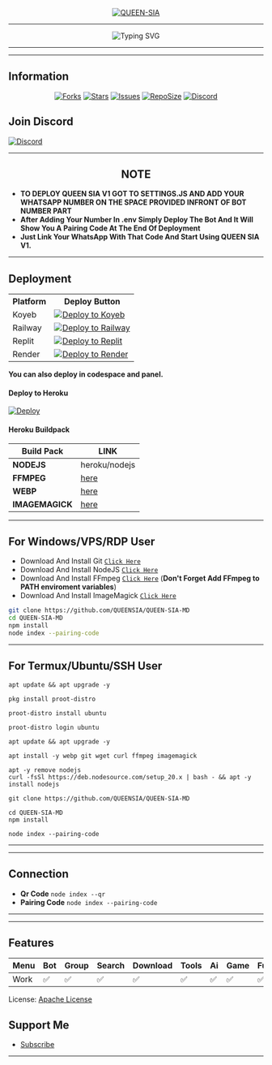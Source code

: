 <p align="center">  
  <a href="https://youtube.com/@queensia-254?si=GJW7mGvjBjKssGmS">
    <img alt="QUEEN-SIA" src="https://files.catbox.moe/tpa8yo.jpg">
  </a>
</p>

----

 <p align="center">
  <img src="https://readme-typing-svg.demolab.com?font=Orbitron&weight=600&size=24&duration=4000&pause=1000&color=FFD700&center=true&vCenter=true&width=500&lines=QUEEN+SIA+V1+WHATSAPP+BOT;MULTI-DEVICE;POWERED+BY+TYLORWHITE+AND+SNAKEEYES;FAST++SECURE++RELIABLE" alt="Typing SVG"/>
</p>

----
----

## Information

<div align="center">
<a href="https://github.com/QUEENSIA/QUEEN-SIA-MD/network/members"><img title="Forks" src="https://img.shields.io/github/forks/QUEENSIA/QUEEN-SIA-MD?label=Forks&color=blue&style=flat-square"></a>
<a href="https://github.com/QUEENSIA/QUEEN-SIA-MD/stargazers"><img title="Stars" src="https://img.shields.io/github/stars/QUEENSIA/QUEEN-SIA-MD?label=Stars&color=yellow&style=flat-square"></a>
<a href="https://github.com/QUEENSIA/QUEEN-SIA-MD/issues"><img title="Issues" src="https://img.shields.io/github/issues/QUEENSIA/QUEEN-SIA-MD?label=Issues&color=success&style=flat-square"></a>
<a href="https://github.com/QUEENSIA/QUEEN-SIA-MD/repo-size"><img title="RepoSize" src="https://img.shields.io/github/repo-size/QUEENSIA/QUEEN-SIA-MD?label=RepoSize&color=success&style=flat-square"></a>
  <a href="https://discord.gg/fZ7MVJM9sq">
  <img title="Join our Discord" src="https://img.shields.io/discord/1391898062494105752?label=Discord&logo=discord&logoColor=white&style=flat-square&color=7289DA" alt="Discord">
</a>
</div>

## Join Discord
[![Discord](https://img.shields.io/badge/Discord-5865F2?style=for-the-badge&logo=discord&logoColor=white)](https://discord.gg/fZ7MVJM9sq)

----

<h2 align="center">  NOTE
</h2>

- **TO DEPLOY QUEEN SIA V1 GOT TO SETTINGS.JS AND ADD YOUR WHATSAPP NUMBER ON THE SPACE PROVIDED INFRONT OF BOT NUMBER PART**
- **After Adding Your Number In .env Simply Deploy The Bot And It Will Show You A Pairing Code At The End Of Deployment**
- **Just Link Your WhatsApp With That Code And Start Using QUEEN SIA V1.**

----

## Deployment
<p align="center">
  <table>
    <tr>
      <th>Platform</th>
      <th>Deploy Button</th>
    </tr>
    <tr>
      <td>Koyeb</td>
      <td>
        <a href="https://app.koyeb.com/services/deploy?type=git&repository=QUEENSIA/QUEEN-SIA-MD&ports=3000">
          <img src="https://img.shields.io/badge/Deploy_to-Koyeb-blueviolet?style=for-the-badge&logo=koyeb&logoColor=white" alt="Deploy to Koyeb">
        </a>
      </td>
    </tr>
    <tr>
      <td>Railway</td>
      <td>
        <a href="https://railway.app/new">
          <img src="https://img.shields.io/badge/Deploy_to-Railway-black?style=for-the-badge&logo=railway&logoColor=white" alt="Deploy to Railway">
        </a>
      </td>
    </tr>
    <tr>
      <td>Replit</td>
      <td>
        <a href="https://repl.it/github/QUEENSIA/QUEEN-SIA-MD">
          <img src="https://img.shields.io/badge/Deploy_to-Replit-orange?style=for-the-badge&logo=replit&logoColor=white" alt="Deploy to Replit">
        </a>
      </td>
    </tr>
    <tr>
      <td>Render</td>
      <td>
        <a href="https://dashboard.render.com/web/new">
          <img src="https://img.shields.io/badge/Deploy_to-Render-brown?style=for-the-badge&logo=render&logoColor=white" alt="Deploy to Render">
        </a>
      </td>
    </tr>
  </table>
</p>

**You can also deploy in codespace and panel.**

#### Deploy to Heroku
[![Deploy](https://www.herokucdn.com/deploy/button.svg)](https://heroku.com/deploy?template=https://github.com/GlobalTechInfo/GLOBAL-XMD)

#### Heroku Buildpack
| Build Pack | LINK |
|--------|--------|
| **NODEJS** | heroku/nodejs |
| **FFMPEG** | [here](https://github.com/jonathanong/heroku-buildpack-ffmpeg-latest) |
| **WEBP** | [here](https://github.com/clhuang/heroku-buildpack-webp-binaries.git) |
| **IMAGEMAGICK** | [here](https://github.com/DuckyTeam/heroku-buildpack-imagemagick) |

----
## For Windows/VPS/RDP User
* Download And Install Git [`Click Here`](https://git-scm.com/downloads)
* Download And Install NodeJS [`Click Here`](https://nodejs.org/en/download)
* Download And Install FFmpeg [`Click Here`](https://ffmpeg.org/download.html) (**Don't Forget Add FFmpeg to PATH enviroment variables**)
* Download And Install ImageMagick [`Click Here`](https://imagemagick.org/script/download.php)

```bash
git clone https://github.com/QUEENSIA/QUEEN-SIA-MD
cd QUEEN-SIA-MD
npm install
node index --pairing-code
```
---

## For Termux/Ubuntu/SSH User
```
apt update && apt upgrade -y
```
```
pkg install proot-distro
```
```
proot-distro install ubuntu
```
```
proot-distro login ubuntu
```
```
apt update && apt upgrade -y
```
```
apt install -y webp git wget curl ffmpeg imagemagick
```
```
apt -y remove nodejs
curl -fsSl https://deb.nodesource.com/setup_20.x | bash - && apt -y install nodejs
```
```
git clone https://github.com/QUEENSIA/QUEEN-SIA-MD
```
```
cd QUEEN-SIA-MD
npm install
```
```
node index --pairing-code
```

----
----

## Connection

- **Qr Code** `node index --qr`
- **Pairing Code** `node index --pairing-code`
----
----
## Features
| Menu     | Bot | Group | Search | Download | Tools | Ai | Game | Fun | Owner |
| -------- | --- | ----- | ------ | -------- | ----- | -- | ---- | --- | ----- |
| Work     |  ✅  |   ✅   |    ✅    |     ✅     |   ✅   | ✅ |   ✅   |  ✅  |    ✅    |


License: [Apache License](http://www.apache.org/licenses/)

## Support Me
- [Subscribe](https://youtube.com/@queensia-254?si=GJW7mGvjBjKssGmS)

----



